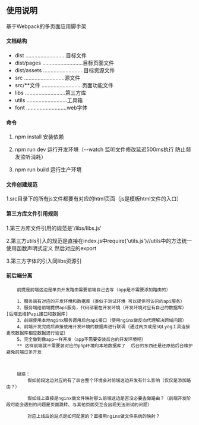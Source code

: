## 使用说明 

基于Webpack的多页面应用脚手架

#### 文档结构
 
* dist       ...........................目标文件
* dist/pages       ...........................目标页面文件
* dist/assets      ...........................目标资源文件
* src       ...........................源文件
* src/**文件 ...........................页面功能文件
* libs    ...........................第三方库
* utils    ...........................工具箱
* font    ...........................web字体

#### 命令

1.  npm install  安装依赖

2.  npm run dev  运行开发环境（--watch 监听文件修改延迟500ms执行 防止频发监听消耗）

3.  npm run build  运行生产环境 


#### 文件创建规范

1.src目录下的所有js文件都要有对应的html页面（js是模板html文件的入口）


#### 第三方库文件引用规则

1.第三方库文件引用的规范是'/libs/libs.js'

2.第三方utils引入的规范是直接在index.js中require('utils.js')//utils中的方法统一使用函数声明式定义 然后对应的export

3.第三方字体的引入同libs资源引


#### 前后端分离

```text
    前提是前端这边是单页开发路由需要前端自己去写（app是不需要添加路由的）

    1、服务端有对应的开发环境和数据库（类似于测试环境 可以提供可访问的api服务）
    2、服务端给前端提供api服务，代码部署在开发环境（开发环境对应有自己的数据库）[后端去维护api接口和数据库]
    3、前端使用本地nginx服务调用后台api接口（使用nginx做反向代理解决跨域问题）
    4、前端开发完成后直接使用开发环境的数据库进行联调（通过网页或是SQLyog工具连接更改数据库相应数据进行验证）
    5、完全做到像app一样开发（app不需要安装后台的开发环境吧）
    ** 这样前端就不需要装对应的php环境和本地数据库了  后台的东西还是还原给后台维护   避免前端过多开发
    
    
    
    疑惑：
        假如前段这边对应的有了后台整个环境会对前端这边开发有什么影响（仅仅是添加路由？）
        
        假如线上直接是nginx做文件映射那么前端这边是否没必要去做路由？（前端开发阶段可能会遇到的问题是页面跳转、与其他页面交互会出现无法测试的问题）
        
        对应上线后的站点是如何配置的？直接用nginx做文件系统的映射？
        
        
```